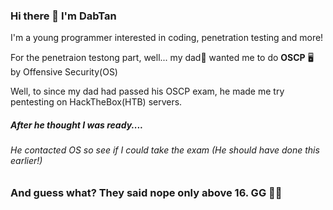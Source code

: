 ### Hi there 👋 I'm DabTan

I'm a young programmer interested in coding, penetration testing and more!

For the penetraion testong part, well... my dad👨 wanted me to do __OSCP__ 🖥️ by Offensive Security(OS)

Well, to since my dad had passed his OSCP exam, he made me 
try pentesting on HackTheBox(HTB) servers.

##### After he thought I was ready....
###### He contacted OS so see if I could take the exam (He should have done this earlier!)


### And guess what? They said nope only above 16. GG 🤷‍♂️
